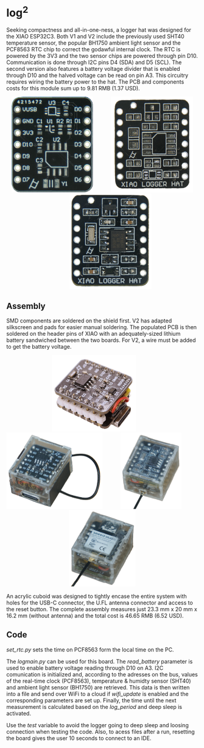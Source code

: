 # log<sup>2

Seeking compactness and all-in-one-ness, a logger hat was designed for the XIAO ESP32C3. Both V1 and V2 include the previously used SHT40 temperature sensor, the popular BH1750 ambient light sensor and the PCF8563 RTC chip to correct the godawful internal clock. The RTC is powered by the 3V3 and the two sensor chips are powered through pin D10. Communication is done through I2C pins D4 (SDA) and D5 (SCL). The second version also features a battery voltage divider that is enabled through D10 and the halved voltage can be read on pin A3. This circuitry requires wiring the battery power to the hat. The PCB and components costs for this module sum up to 9.81 RMB (1.37 USD).

<p align="center">
  <img src="images/v1_front.png" height="250" />
  &nbsp;&nbsp;&nbsp;&nbsp;&nbsp;&nbsp;&nbsp;&nbsp;&nbsp;&nbsp;
  <img src="images/v2_front.png" height="250" />
  &nbsp;&nbsp;&nbsp;&nbsp;&nbsp;&nbsp;&nbsp;&nbsp;&nbsp;&nbsp;
  <img src="images/v2_mounted.png" height="250" />
</p>

## Assembly
SMD components are soldered on the shield first. V2 has adapted silkscreen and pads for easier manual soldering. The populated PCB is then soldered on the header pins of XIAO with an adequately-sized lithium battery sandwiched between the two boards. For V2, a wire must be added to get the battery voltage.

<p align="center">
  <img src="images/v1_assembled.png" height="200" />
  &nbsp;&nbsp;&nbsp;&nbsp;&nbsp;&nbsp;&nbsp;&nbsp;&nbsp;&nbsp;
  <img src="images/v1_box.png" height="200" />
  &nbsp;&nbsp;&nbsp;&nbsp;&nbsp;&nbsp;&nbsp;&nbsp;&nbsp;&nbsp;
  <img src="images/v2_box.png" height="200" />
  &nbsp;&nbsp;&nbsp;&nbsp;&nbsp;&nbsp;&nbsp;&nbsp;&nbsp;&nbsp;
  <img src="images/box-bottom.png" height="200" />
</p>

An acrylic cuboid was designed to tightly encase the entire system with holes for the USB-C connector, the U.FL antenna connector and access to the reset button. The complete assembly measures just 23.3 mm x 20 mm x 16.2 mm (without antenna) and the total cost is 46.65 RMB (6.52 USD). 

## Code

*set_rtc.py* sets the time on PCF8563 form the local time on the PC.

The *logmain.py* can be used for this board. The *read_battery* parameter is used to enable battery voltage reading through D10 on A3. I2C comunication is initialized and, according to the adresses on the bus, values of the real-time clock (PCF8563), temperature & humidty sensor (SHT40) and ambient light sensor (BH1750) are retrieved. This data is then written into a file and send over WiFi to a cloud if *wifi_update* is enabled and the corresponding parameters are set up. Finally, the time until the next measurement is calculated based on the *log_period* and deep sleep is activated.

Use the *test* variable to avoid the logger going to deep sleep and loosing connection when testing the code. Also, to acess files after a run, resetting the board gives the user 10 seconds to connect to an IDE.





